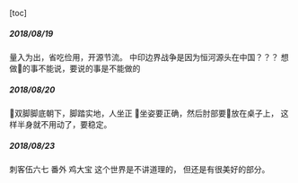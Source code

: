 [toc]
##### 2018/08/19
量入为出，省吃俭用，开源节流。
中印边界战争是因为恒河源头在中国？？？
想做的事不能说，要说的事是不能做的

##### 2018/08/20

双脚脚底朝下，脚踏实地，人坐正
坐姿要正确，然后肘部要放在桌子上，
这样半身就不用动了，要稳定。

##### 2018/08/23
刺客伍六七 番外 鸡大宝
这个世界是不讲道理的，
但还是有很美好的部分。

